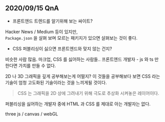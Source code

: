 ## 2020/09/15 QnA

- 프론트엔드 트렌드를 알기위해 보는 싸이트?

Hacker News / Medium 등이 있지만,  
`Package.json` 을 살펴 보며 모르는 패키지가 있으면 살펴보는 것이 좋다.

- CSS 퍼블리싱이 싫으면 프론트엔드와 맞지 않는 건지?

비슷한 사람 많음. 마크업, CSS 를 싫어하는 사람들..
프론트엔드 개발자 - js 와 ts 만 한다면 가치를 만들 수 없다.

2D 나 3D 그래픽을 깊게 공부해보는게 어떨지? 이 것들을 공부해보다 보면 CSS 라는 기술이 엄청 고도화된 기술이라는 것을 느끼게될 것이다.

> CSS 는 그래픽을 2D 상에 그려내기 위해 극도로 추상화 시켜놓은 레이어이다.

퍼블리싱을 싫어하는 개발자 중에 HTML 과 CSS 를 제대로 아는 개발자는 없다.

three js / canvas / webGL
